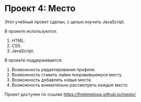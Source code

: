 # Проект 4: Место

Этот учебный проект сделан, с целью изучить JavaScript.

В проекте используются:
1. HTML.
2. CSS.
3. JavaScript.

В проекте поддерживается:
1. Возможность редактирования профиля.
2. Возможность ставить лайки понравившемуся месту.
3. Возможность добавлять новые места.
4. Возможность внимательно рассмотреть каждое место.

Проект доступен по ссылке https://firetimeloop.github.io/mesto/
